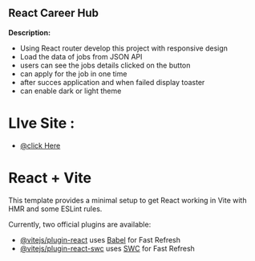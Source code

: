 ## React Career Hub 

**Description:**
- Using React router develop this project with responsive design 
- Load the data of jobs from JSON API
- users can see the jobs details clicked on the button 
- can apply for the job in one time 
- after succes application and  when failed display toaster
- can enable dark or light theme

# LIve Site :
- [@click Here](http://career-hub-mojahid.surge.sh/)

# React + Vite

This template provides a minimal setup to get React working in Vite with HMR and some ESLint rules.

Currently, two official plugins are available:

- [@vitejs/plugin-react](https://github.com/vitejs/vite-plugin-react/blob/main/packages/plugin-react/README.md) uses [Babel](https://babeljs.io/) for Fast Refresh
- [@vitejs/plugin-react-swc](https://github.com/vitejs/vite-plugin-react-swc) uses [SWC](https://swc.rs/) for Fast Refresh
